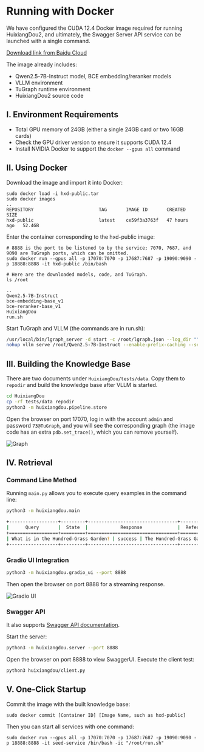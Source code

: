 # Running with Docker

We have configured the CUDA 12.4 Docker image required for running HuixiangDou2, and ultimately, the Swagger Server API service can be launched with a single command.

[Download link from Baidu Cloud](https://pan.baidu.com/s/1H1u5XYxh35xh2G8ZYRf-ZQ?pwd=76gs)

The image already includes:
- Qwen2.5-7B-Instruct model, BCE embedding/reranker models
- VLLM environment
- TuGraph runtime environment
- HuixiangDou2 source code

## I. Environment Requirements

- Total GPU memory of 24GB (either a single 24GB card or two 16GB cards)
- Check the GPU driver version to ensure it supports CUDA 12.4
- Install NVIDIA Docker to support the `docker --gpus all` command

## II. Using Docker
Download the image and import it into Docker:
```text
sudo docker load -i hxd-public.tar
sudo docker images
..
REPOSITORY                        TAG       IMAGE ID       CREATED        SIZE
hxd-public                        latest    ce59f3a3763f   47 hours ago   52.4GB
```

Enter the container corresponding to the hxd-public image:
```text
# 8888 is the port to be listened to by the service; 7070, 7687, and 9090 are TuGraph ports, which can be omitted.
sudo docker run --gpus all -p 17070:7070 -p 17687:7687 -p 19090:9090 -p 18888:8888 -it hxd-public /bin/bash

# Here are the downloaded models, code, and TuGraph.
ls /root

..
Qwen2.5-7B-Instruct
bce-embedding-base_v1 
bce-reranker-base_v1
HuixiangDou
run.sh
```

Start TuGraph and VLLM (the commands are in run.sh):
```bash
/usr/local/bin/lgraph_server -d start -c /root/lgraph.json --log_dir ""
nohup vllm serve /root/Qwen2.5-7B-Instruct --enable-prefix-caching --served-model-name Qwen2.5-7B-Instruct --port 8000 --tensor-parallel-size 1 &
```

## III. Building the Knowledge Base
There are two documents under `HuixiangDou/tests/data`. Copy them to `repodir` and build the knowledge base after VLLM is started.
```bash
cd HuixiangDou
cp -rf tests/data repodir
python3 -m huixiangdou.pipeline.store
```
Open the browser on port 17070, log in with the account `admin` and password `73@TuGraph`, and you will see the corresponding graph (the image code has an extra `pdb.set_trace()`, which you can remove yourself).

![Graph](https://github.com/user-attachments/assets/873fedfe-c2fe-47f2-bbb1-723c1c21c463 "Graph")

## IV. Retrieval

### Command Line Method
Running `main.py` allows you to execute query examples in the command line:
```bash
python3 -m huixiangdou.main

+------------------+---------+---------------------------------+---------------+
|      Query       |  State  |            Response             |  References   |
+==================+=========+=================================+===============+
| What is in the Hundred-Grass Garden? | success | The Hundred-Grass Garden contains various plants and insects, including lush vegetable patches, tall soapberry trees, purple mulberries, raspberry plants that look like coral beads, cicadas, hornets, skylarks, crickets, centipedes, and blister beetles. Additionally, there are entwined Polygonum multiflorum vines and lotus vines, as well as stone wells and broken bricks as natural features. | baicaoyuan.md |
+------------------+---------+---------------------------------+---------------+
```

### Gradio UI Integration
```bash
python3 -m huixiangdou.gradio_ui --port 8888
```
Then open the browser on port 8888 for a streaming response.

![Gradio UI](https://github.com/user-attachments/assets/b7b7cb90-4a85-4ffc-9de0-52670dd9159e "Gradio UI")

### Swagger API
It also supports [Swagger API documentation](../swagger.json).

Start the server:
```bash
python3 -m huixiangdou.server --port 8888
```

Open the browser on port 8888 to view SwaggerUI. Execute the client test:
```bash
python3 huixiangdou/client.py
```

## V. One-Click Startup

Commit the image with the built knowledge base:
```text
sudo docker commit [Container ID] [Image Name, such as hxd-public]
```

Then you can start all services with one command:
```text
sudo docker run --gpus all -p 17070:7070 -p 17687:7687 -p 19090:9090 -p 18888:8888 -it seed-service /bin/bash -ic "/root/run.sh"
```
